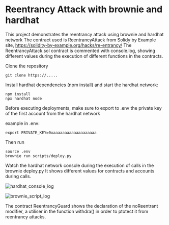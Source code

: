 # Reentrancy Attack with brownie and hardhat

This project demonstrates the reentrancy attack using brownie and hardhat network
The contract used is ReentrancyAttack from Solidy by Example site, https://solidity-by-example.org/hacks/re-entrancy/
The ReentrancyAttack.sol contract is commented with console.log, showing different values during the execution of different functions in the contracts.

Clone the repository

```
git clone https://.....
```

Install hardhat dependencies (npm install) and start the hardhat network:

```
npm install
npx hardhat node
```

Before executing deployments, make sure to export to .env the private key of the first account from the hardhat network

example in .env:

```
export PRIVATE_KEY=0xaaaaaaaaaaaaaaaaaaa
```

Then run

```
source .env
brownie run scripts/deploy.py
```

Watch the hardhat network console during the execution of calls in the brownie deploy.py
It shows different values for contracts and accounts during calls.

![hardhat_console_log](https://user-images.githubusercontent.com/88323108/154864715-c6a69c19-ddd8-42b1-8bab-1a9074e137a5.png)

![brownie_script_log](https://user-images.githubusercontent.com/88323108/154864745-0d9e14c0-0795-4868-8cfe-209d6694d178.png)

The contract ReentrancyGuard shows the declaration of the noReentrant modifier, a utiliser in the function withdra() in order to ptotect it from reentrancy attacks.
